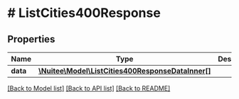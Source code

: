 # # ListCities400Response

## Properties

Name | Type | Description | Notes
------------ | ------------- | ------------- | -------------
**data** | [**\Nuitee\Model\ListCities400ResponseDataInner[]**](ListCities400ResponseDataInner.md) |  | [optional]

[[Back to Model list]](../../README.md#models) [[Back to API list]](../../README.md#endpoints) [[Back to README]](../../README.md)
